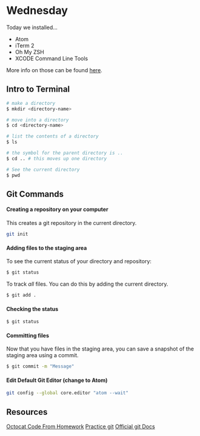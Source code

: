 # Wednesday

Today we installed...

* Atom
* iTerm 2
* Oh My ZSH
* XCODE Command Line Tools

More info on those can be found [here](http://tiy-atlanta-js.github.io/tools.html).

## Intro to Terminal

```sh
# make a directory
$ mkdir <directory-name>

# move into a directory
$ cd <directory-name>

# list the contents of a directory
$ ls

# the symbol for the parent directory is ..
$ cd .. # this moves up one directory

# See the current directory
$ pwd
```

## Git Commands

#### Creating a repository on your computer
This creates a git repository in the current directory.

```sh
git init
```

#### Adding files to the staging area

To see the current status of your directory and repository:

```sh
$ git status
```

To track *all* files. You can do this by adding the current directory.

```sh
$ git add .
```

#### Checking the status
```sh
$ git status
```

#### Committing files
Now that you have files in the staging area, you can save a snapshot of the staging area using a commit.

```sh
$ git commit -m "Message"
```

#### Edit Default Git Editor (change to Atom)

```sh
git config --global core.editor "atom --wait"
```

## Resources

[Octocat Code From Homework](https://gist.github.com/twhitacre/8da056b0be14ae25a828)
[Practice git](https://try.github.io/levels/1/challenges/1)
[Official git Docs](http://git-scm.com/)
